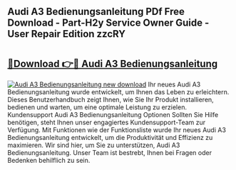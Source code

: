 ## Audi A3 Bedienungsanleitung PDf Free Download - Part-H2y Service Owner Guide - User Repair Edition zzcRY

# <h2><a href="http://df5u7qg.blite.top/?on=Audi+A3+Bedienungsanleitung">🔗Download 👉🔴 Audi A3 Bedienungsanleitung</a></h2>

[![Audi A3 Bedienungsanleitung new download](https://i.imgur.com/lujVjoI.png)](http://df5u7qg.blite.top/?on=Audi+A3+Bedienungsanleitung)
Ihr neues Audi A3 Bedienungsanleitung wurde entwickelt, um Ihnen das Leben zu erleichtern. Dieses Benutzerhandbuch zeigt Ihnen, wie Sie Ihr Produkt installieren, bedienen und warten, um eine optimale Leistung zu erzielen. Kundensupport Audi A3 Bedienungsanleitung Optionen Sollten Sie Hilfe benötigen, steht Ihnen unser engagiertes Kundensupport-Team zur Verfügung. Mit Funktionen wie der Funktionsliste wurde Ihr neues Audi A3 Bedienungsanleitung entwickelt, um die Produktivität und Effizienz zu maximieren. Wir sind hier, um Sie zu unterstützen, Audi A3 Bedienungsanleitung. Unser Team ist bestrebt, Ihnen bei Fragen oder Bedenken behilflich zu sein.
